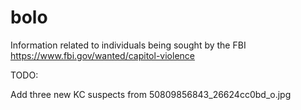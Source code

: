 # bolo
Information related to individuals being sought by the FBI https://www.fbi.gov/wanted/capitol-violence

TODO:

Add three new KC suspects from 50809856843_26624cc0bd_o.jpg
